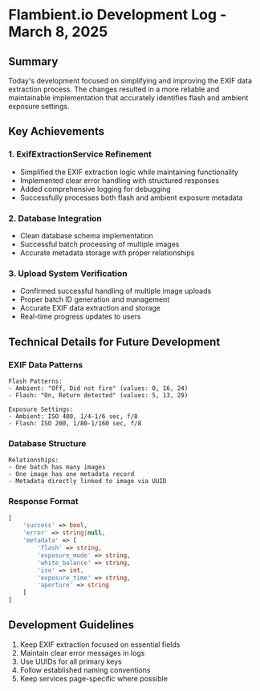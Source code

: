 # Flambient.io Development Log - March 8, 2025

## Summary
Today's development focused on simplifying and improving the EXIF data extraction process. The changes resulted in a more reliable and maintainable implementation that accurately identifies flash and ambient exposure settings.

## Key Achievements

### 1. ExifExtractionService Refinement
- Simplified the EXIF extraction logic while maintaining functionality
- Implemented clear error handling with structured responses
- Added comprehensive logging for debugging
- Successfully processes both flash and ambient exposure metadata

### 2. Database Integration
- Clean database schema implementation
- Successful batch processing of multiple images
- Accurate metadata storage with proper relationships

### 3. Upload System Verification
- Confirmed successful handling of multiple image uploads
- Proper batch ID generation and management
- Accurate EXIF data extraction and storage
- Real-time progress updates to users

## Technical Details for Future Development

### EXIF Data Patterns
```
Flash Patterns:
- Ambient: "Off, Did not fire" (values: 0, 16, 24)
- Flash: "On, Return detected" (values: 5, 13, 29)

Exposure Settings:
- Ambient: ISO 400, 1/4-1/6 sec, f/8
- Flash: ISO 200, 1/80-1/160 sec, f/8
```

### Database Structure
```
Relationships:
- One batch has many images
- One image has one metadata record
- Metadata directly linked to image via UUID
```

### Response Format
```php
[
    'success' => bool,
    'error' => string|null,
    'metadata' => [
        'flash' => string,
        'exposure_mode' => string,
        'white_balance' => string,
        'iso' => int,
        'exposure_time' => string,
        'aperture' => string
    ]
]
```

## Development Guidelines
1. Keep EXIF extraction focused on essential fields
2. Maintain clear error messages in logs
3. Use UUIDs for all primary keys
4. Follow established naming conventions
5. Keep services page-specific where possible
